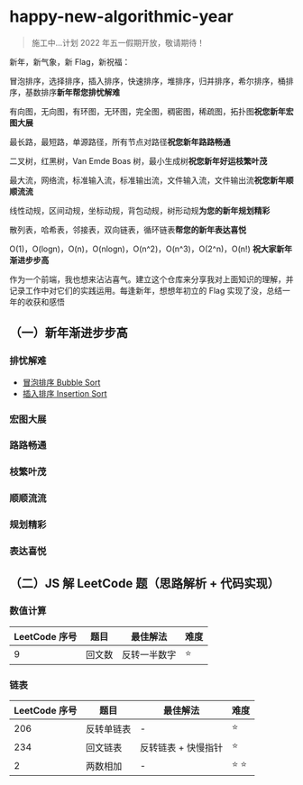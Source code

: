# happy-new-algorithmic-year

> 施工中...计划 2022 年五一假期开放，敬请期待！

新年，新气象，新 Flag，新祝福：

冒泡排序，选择排序，插入排序，快速排序，堆排序，归并排序，希尔排序，桶排序，基数排序**新年帮您排忧解难**

有向图，无向图，有环图，无环图，完全图，稠密图，稀疏图，拓扑图**祝您新年宏图大展**

最长路，最短路，单源路径，所有节点对路径**祝您新年路路畅通**

二叉树，红黑树，Van Emde Boas 树，最小生成树**祝您新年好运枝繁叶茂**

最大流，网络流，标准输入流，标准输出流，文件输入流，文件输出流**祝您新年顺顺流流**

线性动规，区间动规，坐标动规，背包动规，树形动规**为您的新年规划精彩**

散列表，哈希表，邻接表，双向链表，循环链表**帮您的新年表达喜悦**

O(1)，O(logn)，O(n)，O(nlogn)，O(n^2)，O(n^3)，O(2^n)，O(n!) **祝大家新年渐进步步高**

作为一个前端，我也想来沾沾喜气。建立这个仓库来分享我对上面知识的理解，并记录工作中对它们的实践运用。每逢新年，想想年初立的 Flag 实现了没，总结一年的收获和感悟

## （一）新年渐进步步高

### 排忧解难

* [冒泡排序 Bubble Sort](https://github.com/roc-an/happy-new-algorithmic-year/issues/1)
* [插入排序 Insertion Sort](https://github.com/roc-an/happy-new-algorithmic-year/issues/2)

### 宏图大展

### 路路畅通

### 枝繁叶茂

### 顺顺流流

### 规划精彩

### 表达喜悦

## （二）JS 解 LeetCode 题（思路解析 + 代码实现）

### 数值计算

LeetCode 序号 | 题目 | 最佳解法 | 难度
-- | -- | -- | --
9 | 回文数 | 反转一半数字 | :star:

### 链表

LeetCode 序号 | 题目 | 最佳解法 | 难度
-- | -- | -- | --
206 | 反转单链表 | - | :star:
234 | 回文链表 | 反转链表 + 快慢指针 | :star:
2 | 两数相加 | - | :star: :star:

